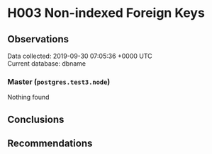 # H003 Non-indexed Foreign Keys #

## Observations ##
Data collected: 2019-09-30 07:05:36 +0000 UTC  
Current database: dbname  


### Master (`postgres.test3.node`) ###



Nothing found



## Conclusions ##


## Recommendations ##

